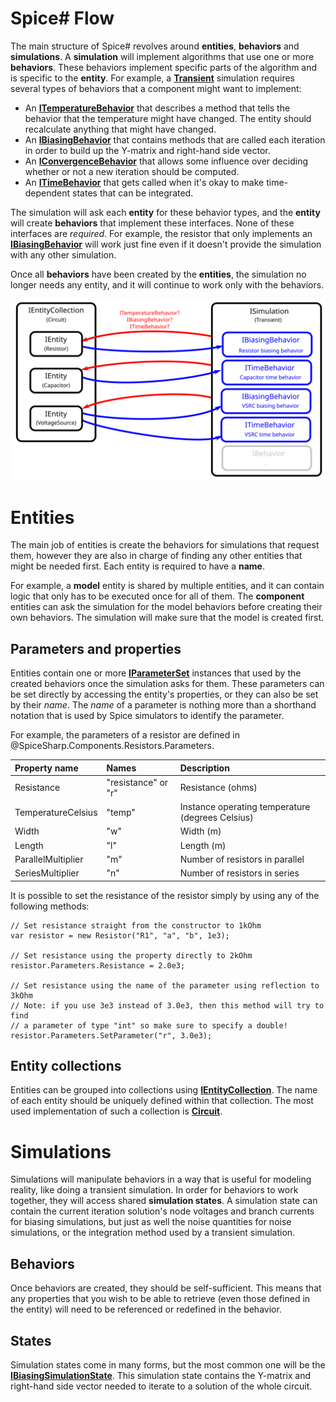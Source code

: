 # Spice# Flow

The main structure of Spice# revolves around **entities**, **behaviors** and **simulations**. A **simulation** will implement algorithms that use one or more **behaviors**. These behaviors implement specific parts of the algorithm and is specific to the **entity**. For example, a **[Transient](xref:SpiceSharp.Simulations.Transient)** simulation requires several types of behaviors that a component might want to implement:

- An **[ITemperatureBehavior](xref:SpiceSharp.Behaviors.ITemperatureBehavior)** that describes a method that tells the behavior that the temperature might have changed. The entity should recalculate anything that might have changed.
- An **[IBiasingBehavior](xref:SpiceSharp.Behaviors.IBiasingBehavior)** that contains methods that are called each iteration in order to build up the Y-matrix and right-hand side vector.
- An **[IConvergenceBehavior](xref:SpiceSharp.Behaviors.IConvergenceBehavior)** that allows some influence over deciding whether or not a new iteration should be computed.
- An **[ITimeBehavior](xref:SpiceSharp.Behaviors.ITimeBehavior)** that gets called when it's okay to make time-dependent states that can be integrated.

The simulation will ask each **entity** for these behavior types, and the **entity** will create **behaviors** that implement these interfaces. None of these interfaces are *required*. For example, the resistor that only implements an **[IBiasingBehavior](xref:SpiceSharp.Behaviors.IBiasingBehavior)** will work just fine even if it doesn't provide the simulation with any other simulation.

Once all **behaviors** have been created by the **entities**, the simulation no longer needs any entity, and it will continue to work only with the behaviors.

<p align="center"><img src="images/entities_behaviors_simulation.svg" /></p>

# Entities

The main job of entities is create the behaviors for simulations that request them, however they are also in charge of finding any other entities that might be needed first. Each entity is required to have a **name**.

For example, a **model** entity is shared by multiple entities, and it can contain logic that only has to be executed once for all of them. The **component** entities can ask the simulation for the model behaviors before creating their own behaviors. The simulation will make sure that the model is created first.

## Parameters and properties

Entities contain one or more **[IParameterSet](xref:SpiceSharp.Parameters.IParameterSet)** instances that used by the created behaviors once the simulation asks for them. These parameters can be set directly by accessing the entity's properties, or they can also be set by their *name*. The *name* of a parameter is nothing more than a shorthand notation that is used by Spice simulators to identify the parameter.

For example, the parameters of a resistor are defined in @SpiceSharp.Components.Resistors.Parameters.

| Property name | Names | Description |
|:--------------|:------|:------------|
| Resistance | "resistance" or "r" | Resistance (ohms) |
| TemperatureCelsius | "temp" | Instance operating temperature (degrees Celsius) |
| Width | "w" | Width (m) |
| Length | "l" | Length (m) |
| ParallelMultiplier | "m" | Number of resistors in parallel |
| SeriesMultiplier | "n" | Number of resistors in series |

It is possible to set the resistance of the resistor simply by using any of the following methods:

```
// Set resistance straight from the constructor to 1kOhm
var resistor = new Resistor("R1", "a", "b", 1e3);

// Set resistance using the property directly to 2kOhm
resistor.Parameters.Resistance = 2.0e3;

// Set resistance using the name of the parameter using reflection to 3kOhm
// Note: if you use 3e3 instead of 3.0e3, then this method will try to find
// a parameter of type "int" so make sure to specify a double!
resistor.Parameters.SetParameter("r", 3.0e3);
```

## Entity collections

Entities can be grouped into collections using **[IEntityCollection](xref:SpiceSharp.Entities.IEntityCollection)**. The name of each entity should be uniquely defined within that collection. The most used implementation of such a collection is **[Circuit](xref:SpiceSharp.Circuit)**.

# Simulations

Simulations will manipulate behaviors in a way that is useful for modeling reality, like doing a transient simulation. In order for behaviors to work together, they will access shared **simulation states**. A simulation state can contain the current iteration solution's node voltages and branch currents for biasing simulations, but just as well the noise quantities for noise simulations, or the integration method used by a transient simulation.

## Behaviors

Once behaviors are created, they should be self-sufficient. This means that any properties that you wish to be able to retrieve (even those defined in the entity) will need to be referenced or redefined in the behavior.

## States

Simulation states come in many forms, but the most common one will be the **[IBiasingSimulationState](xref:SpiceSharp.Simulations.IBiasingSimulationState)**. This simulation state contains the Y-matrix and right-hand side vector needed to iterate to a solution of the whole circuit.
